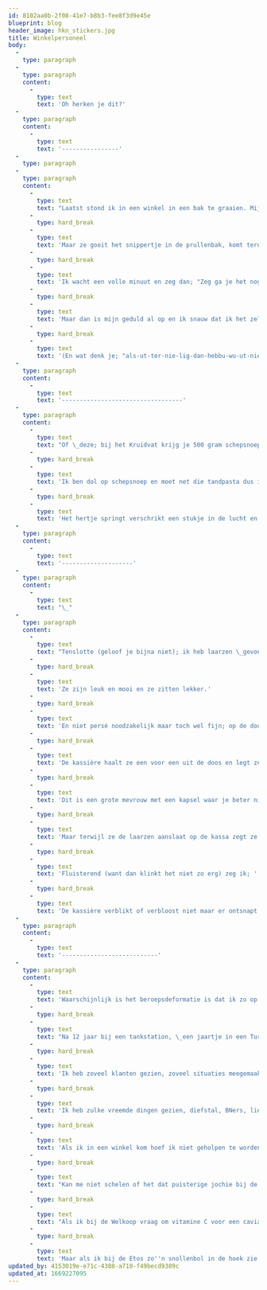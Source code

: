 ```yaml
---
id: 8102aa0b-2f08-41e7-b8b3-fee8f3d9e45e
blueprint: blog
header_image: hkn_stickers.jpg
title: Winkelpersoneel
body:
  -
    type: paragraph
  -
    type: paragraph
    content:
      -
        type: text
        text: 'Oh herken je dit?'
  -
    type: paragraph
    content:
      -
        type: text
        text: '----------------'
  -
    type: paragraph
  -
    type: paragraph
    content:
      -
        type: text
        text: "Laatst stond ik in een winkel in een bak te graaien. Mijn kleur was er niet dus ik vroeg aan het winkelschaapje dat naast de bak\_ iets onduidelijks stond te doen of ze in het magazijn nog meer hadden. \"Weet ik niet\" mekkerde het schaapje, pakt een papiertje op en loopt van me weg. Ik dacht dat ze het na ging vragen."
      -
        type: hard_break
      -
        type: text
        text: 'Maar ze gooit het snippertje in de prullenbak, komt terug en gaat stoïcijns verder met haar schimmige klusje.'
      -
        type: hard_break
      -
        type: text
        text: 'Ik wacht een volle minuut en zeg dan; "Zeg ga je het nog navragen?" Sloom komt eruit: "Tja ik kàn mijn collega even vragen...."(collega staat 5 meter verder)'
      -
        type: hard_break
      -
        type: text
        text: 'Maar dan is mijn geduld al op en ik snauw dat ik het zelf wel ga vragen.'
      -
        type: hard_break
      -
        type: text
        text: '(En wat denk je; "als-ut-ter-nie-lig-dan-hebbu-wu-ut-nie")'
  -
    type: paragraph
    content:
      -
        type: text
        text: '----------------------------------'
  -
    type: paragraph
    content:
      -
        type: text
        text: "Of \_deze; bij het Kruidvat krijg je 500 gram schepsnoep bij de tandpasta staat op een reclameposter."
      -
        type: hard_break
      -
        type: text
        text: 'Ik ben dol op schepsnoep en moet net die tandpasta dus ik vraag zo''n winkelhertje: "Krijg je echt een pond snoep bij die tandpasta?'
      -
        type: hard_break
      -
        type: text
        text: 'Het hertje springt verschrikt een stukje in de lucht en staart me met paniekerig grote Bambi-ogen aan. Dan ziet ze de reclameposter en zegt zichtbaar opgelucht: "Nee hoor mevrouw, maar 500 gram"......'
  -
    type: paragraph
    content:
      -
        type: text
        text: '--------------------'
  -
    type: paragraph
    content:
      -
        type: text
        text: "\_"
  -
    type: paragraph
    content:
      -
        type: text
        text: "Tenslotte (geloof je bijna niet); ik heb laarzen \_gevonden en loop blij naar de struise kassière."
      -
        type: hard_break
      -
        type: text
        text: 'Ze zijn leuk en mooi en ze zitten lekker.'
      -
        type: hard_break
      -
        type: text
        text: 'En niet persé noodzakelijk maar toch wel fijn; op de doos staat 100% vegan.'
      -
        type: hard_break
      -
        type: text
        text: 'De kassière haalt ze een voor een uit de doos en legt ze er andersom weer in terug. Ik weet niet waarom maar dat doen kassières bij schoenenwinkels altijd dus ik denk dat dat een geheim is van schoenenwinkels onder elkaar. Iets wat wij nooit kunnen bevatten.'
      -
        type: hard_break
      -
        type: text
        text: 'Dit is een grote mevrouw met een kapsel waar je beter niets tegenin kunt brengen dus ik hou gedwee mijn mond.'
      -
        type: hard_break
      -
        type: text
        text: 'Maar terwijl ze de laarzen aanslaat op de kassa zegt ze geroutineerd; ''even inspuiten tegen weersinvloeden want het is echt leer, zal ik er een spuitbus bijdoen?'''
      -
        type: hard_break
      -
        type: text
        text: 'Fluisterend (want dan klinkt het niet zo erg) zeg ik; ''maar op de doos staat 100% vegan''.'
      -
        type: hard_break
      -
        type: text
        text: 'De kassière verblikt of verbloost niet maar er ontsnapt wel een heel klein plukje haar aan de haarlakhelm; ''Is vegan leer'' zegt ze.......'
  -
    type: paragraph
    content:
      -
        type: text
        text: '---------------------------'
  -
    type: paragraph
    content:
      -
        type: text
        text: 'Waarschijnlijk is het beroepsdeformatie is dat ik zo op kassières let.'
      -
        type: hard_break
      -
        type: text
        text: "Na 12 jaar bij een tankstation, \_een jaartje in een Turkse slagerii, een seizoen in een hele dure kledingwinkel en heel veel kraampjes op festivals."
      -
        type: hard_break
      -
        type: text
        text: 'Ik heb zoveel klanten gezien, zoveel situaties meegemaakt.'
      -
        type: hard_break
      -
        type: text
        text: 'Ik heb zulke vreemde dingen gezien, diefstal, BNers, lieve bejaarden, openlijk geweld, kindertjes, glasharde oplichting, sukkels en gladjakkers, buitenlanders en Hollandse boeren.'
      -
        type: hard_break
      -
        type: text
        text: 'Als ik in een winkel kom hoef ik niet geholpen te worden door iemand die alles weet maar ik wil geholpen worden door iemand die een actieve houding heeft.'
      -
        type: hard_break
      -
        type: text
        text: "Kan me niet schelen of het dat puisterige jochie bij de Lidl zijn eerste dag is en hij 3x iemand moet bellen 'met\_ de sleutel' omdat hij iets verkeerd heeft aangeslagen, als hij een rotte sinaasappel in mijn netje ziet en zegt; 'ik bel even een collega(4eX) voor een nieuw netje sinaasappels' mogen ze hem van mij promoveren tot\_ manager."
      -
        type: hard_break
      -
        type: text
        text: "Als ik bij de Welkoop vraag om vitamine C voor een cavia\_en die vrolijke paardenstaart zegt; 'Tjee dat weet ik niet want ik loop hier stage maar ik ga het even vragen' en ze verdwijnt vervolgens in het ijskoude magazijn is ze voor\_ mij al geslaagd."
      -
        type: hard_break
      -
        type: text
        text: 'Maar als ik bij de Etos zo''n snollenbol in de hoek zie staan met een houding van ''vraag mij alsjeblieft niks'', met Hello Kitty-nagels en aanplakwimpers dan voel ik me bedroefd.'
updated_by: 4153019e-e71c-4388-a710-f49becd9389c
updated_at: 1669227095
---
```


